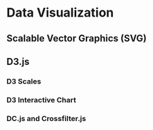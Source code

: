 # Data Visualization
## Scalable Vector Graphics (SVG)
## D3.js
### D3 Scales
### D3 Interactive Chart 
### DC.js and Crossfilter.js